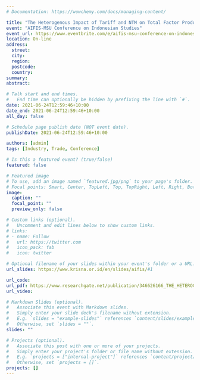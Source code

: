 ```yaml
---
# Documentation: https://wowchemy.com/docs/managing-content/

title: "The Heterogenous Impact of Tariff and NTM on Total Factor Productivity of Indonesian Firms"
event: "AIFIS-MSU Conference on Indonesian Studies"
event_url: https://www.eventbrite.com/e/aifis-msu-conference-on-indonesian-studies-tickets-141830022415
location: On-line
address:
  street:
  city:
  region:
  postcode:
  country:
summary: 
abstract:

# Talk start and end times.
#   End time can optionally be hidden by prefixing the line with `#`.
date: 2021-06-24T12:59:46+10:00
date_end: 2021-06-24T12:59:46+10:00
all_day: false

# Schedule page publish date (NOT event date).
publishDate: 2021-06-24T12:59:46+10:00

authors: [admin]
tags: [Industry, Trade, Conference]

# Is this a featured event? (true/false)
featured: false

# Featured image
# To use, add an image named `featured.jpg/png` to your page's folder. 
# Focal points: Smart, Center, TopLeft, Top, TopRight, Left, Right, BottomLeft, Bottom, BottomRight.
image:
  caption: ""
  focal_point: ""
  preview_only: false

# Custom links (optional).
#   Uncomment and edit lines below to show custom links.
# links:
# - name: Follow
#   url: https://twitter.com
#   icon_pack: fab
#   icon: twitter

# Optional filename of your slides within your event's folder or a URL.
url_slides: https://www.krisna.or.id/en/slides/aifis/#1

url_code: 
url_pdf: https://www.researchgate.net/publication/346626166_THE_HETEROGENOUS_IMPACT_OF_TARIFF_AND_NTM_ON_TOTAL_FACTOR_PRODUCTIVITY_OF_INDONESIAN_FIRMS
url_video:

# Markdown Slides (optional).
#   Associate this event with Markdown slides.
#   Simply enter your slide deck's filename without extension.
#   E.g. `slides = "example-slides"` references `content/slides/example-slides.md`.
#   Otherwise, set `slides = ""`.
slides: ""

# Projects (optional).
#   Associate this post with one or more of your projects.
#   Simply enter your project's folder or file name without extension.
#   E.g. `projects = ["internal-project"]` references `content/project/deep-learning/index.md`.
#   Otherwise, set `projects = []`.
projects: []
---
```

